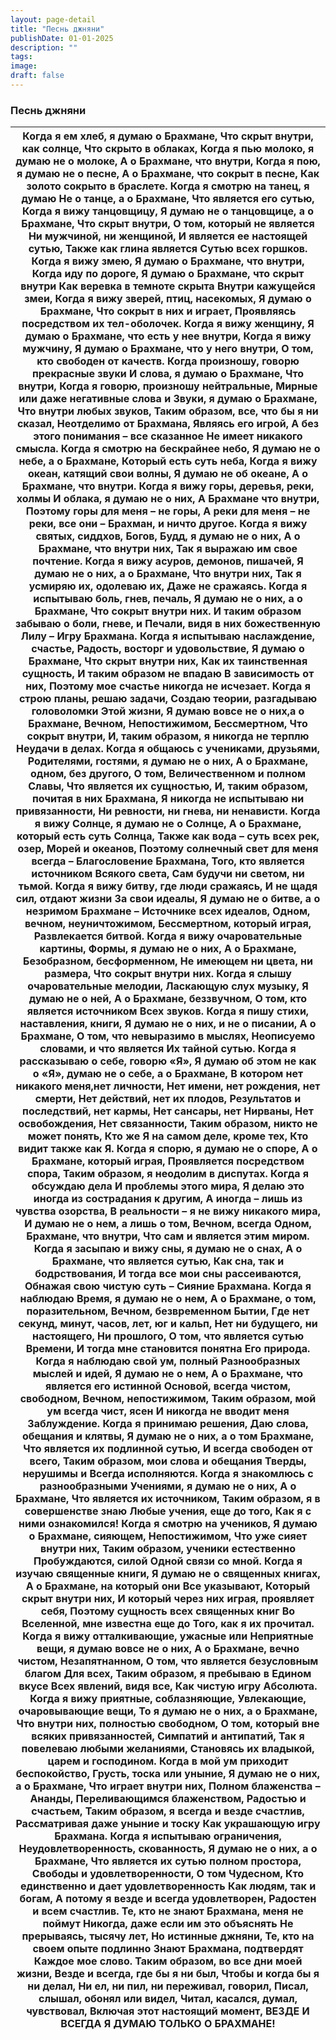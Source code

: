 ```yaml
---
layout: page-detail
title: "Песнь джняни"
publishDate: 01-01-2025
description: ""
tags:
image:
draft: false
---
```


### Песнь джняни

| Когда я ем хлеб, я думаю о Брахмане,  Что скрыт внутри, как солнце,  Что скрыто в облаках,  Когда я пью молоко, я думаю не о молоке,  А о Брахмане, что внутри,  Когда я пою, я думаю не о песне,  А о Брахмане, что сокрыт в песне,  Как золото сокрыто в браслете.  Когда я смотрю на танец, я думаю  Не о танце, а о Брахмане,  Что является его сутью,  Когда я вижу танцовщицу,  Я думаю не о танцовщице, а о Брахмане,  Что скрыт внутри,  О том, который не является  Ни мужчиной, ни женщиной,  И является ее настоящей сутью,  Также как глина является  Сутью всех горшков.  Когда я вижу змею,  Я думаю о Брахмане, что внутри,  Когда иду по дороге,  Я думаю о Брахмане, что скрыт внутри  Как веревка в темноте скрыта  Внутри кажущейся змеи,  Когда я вижу зверей, птиц, насекомых,  Я думаю о Брахмане,  Что сокрыт в них и играет,  Проявляясь посредством их тел-оболочек.  Когда я вижу женщину,  Я думаю о Брахмане, что есть у нее внутри,  Когда я вижу мужчину,  Я думаю о Брахмане, что у него внутри,  О том, кто свободен от качеств.  Когда произношу, говорю прекрасные звуки  И слова, я думаю о Брахмане,  Что внутри,  Когда я говорю, произношу нейтральные,  Мирные или даже негативные слова и  Звуки, я думаю о Брахмане,  Что внутри любых звуков,  Таким образом, все, что бы я ни сказал,  Неотделимо от Брахмана,  Являясь его игрой,  А без этого понимания – все сказанное  Не имеет никакого смысла.  Когда я смотрю на бескрайнее небо,  Я думаю не о небе, а о Брахмане,  Который есть суть неба,  Когда я вижу океан, катящий свои волны,  Я думаю не об океане,  А о Брахмане, что внутри.  Когда я вижу горы, деревья, реки, холмы  И облака, я думаю не о них,  А Брахмане что внутри,  Поэтому горы для меня – не горы,  А реки для меня – не реки, все они –  Брахман, и ничто другое.  Когда я вижу святых, сиддхов,  Богов, Будд, я думаю не о них,  А о Брахмане, что внутри них,  Так я выражаю им свое почтение.  Когда я вижу асуров, демонов, пишачей,  Я думаю не о них, а о Брахмане,  Что внутри них,  Так я усмиряю их, одолеваю их,  Даже не сражаясь.  Когда я испытываю боль, гнев, печаль,  Я думаю не о них, а о Брахмане,  Что сокрыт внутри них.  И таким образом забываю о боли, гневе, и  Печали, видя в них божественную Лилу –  Игру Брахмана.  Когда я испытываю наслаждение, счастье,  Радость, восторг и удовольствие,  Я думаю о Брахмане,  Что скрыт внутри них,  Как их таинственная сущность,  И таким образом не впадаю  В зависимость от них,  Поэтому мое счастье никогда не исчезает.  Когда я строю планы, решаю задачи,  Создаю теории, разгадываю головоломки  Этой жизни,  Я думаю вовсе не о них,а о Брахмане,  Вечном, Непостижимом, Бессмертном,  Что сокрыт внутри,  И, таким образом, я никогда не терплю  Неудачи в делах.  Когда я общаюсь с учениками, друзьями,  Родителями, гостями, я думаю не о них,  А о Брахмане, одном, без другого,  О том, Величественном и полном Славы,  Что является их сущностью,  И, таким образом, почитая в них Брахмана,  Я никогда не испытываю ни привязанности,  Ни ревности, ни гнева, ни ненависти.  Когда я вижу Солнце, я думаю не о Солнце,  А о Брахмане, который есть суть Солнца,  Также как вода – суть всех рек, озер,  Морей и океанов,  Поэтому солнечный свет для меня всегда –  Благословение Брахмана,  Того, кто является источником  Всякого света,  Сам будучи ни светом, ни тьмой.  Когда я вижу битву, где люди сражаясь,  И не щадя сил, отдают жизни  За свои идеалы,  Я думаю не о битве, а о незримом Брахмане  – Источнике всех идеалов,  Одном, вечном, неуничтожимом,  Бессмертном, который играя,  Развлекается битвой.  Когда я вижу очаровательные картины,  Формы, я думаю не о них,  А о Брахмане,  Безобразном, бесформенном,  Не имеющем ни цвета, ни размера,  Что сокрыт внутри них.  Когда я слышу очаровательные мелодии,  Ласкающую слух музыку,  Я думаю не о ней,  А о Брахмане, беззвучном,  О том, кто является источником  Всех звуков.  Когда я пишу стихи, наставления, книги,  Я думаю не о них, и не о писании,  А о Брахмане,  О том, что невыразимо в мыслях,  Неописуемо словами, и что является  Их тайной сутью.  Когда я рассказываю о себе, говорю «Я»,  Я думаю об этом не как о «Я»,  думаю не о себе, а о Брахмане,  В котором нет никакого меня,нет личности,  Нет имени, нет рождения, нет смерти,  Нет действий, нет их плодов,  Результатов и последствий, нет кармы,  Нет сансары, нет Нирваны,  Нет освобождения,  Нет связанности,  Таким образом, никто не может понять,  Кто же Я на самом деле, кроме тех,  Кто видит также как Я.  Когда я спорю, я думаю не о споре,  А о Брахмане, который играя,  Проявляется посредством спора,  Таким образом, я неодолим в диспутах.  Когда я обсуждаю дела  И проблемы этого мира,  Я делаю это иногда из сострадания к другим,  А иногда – лишь из чувства озорства,  В реальности – я не вижу никакого мира,  И думаю не о нем, а лишь о том,  Вечном, всегда Одном, Брахмане, что внутри,  Что сам и является этим миром.  Когда я засыпаю и вижу сны, я думаю не о снах,  А о Брахмане, что является сутью,  Как сна, так и бодрствования,  И тогда все мои сны рассеиваются,  Обнажая свою чистую суть –  Сияние Брахмана.  Когда я наблюдаю Время, я думаю не о нем,  А о Брахмане, о том, поразительном,  Вечном, безвременном Бытии,  Где нет секунд, минут, часов, лет, юг и кальп,  Нет ни будущего, ни настоящего,  Ни прошлого,  О том, что является сутью Времени,  И тогда мне становится понятна  Его природа.  Когда я наблюдаю свой ум, полный  Разнообразных мыслей и идей,  Я думаю не о нем,  А о Брахмане, что является его истинной  Основой, всегда чистом, свободном,  Вечном, непостижимом,  Таким образом, мой ум всегда чист, ясен  И никогда не вводит меня  Заблуждение.  Когда я принимаю решения,  Даю слова, обещания и клятвы,  Я думаю не о них, а о том Брахмане,  Что является их подлинной сутью,  И всегда свободен от всего,  Таким образом, мои слова и обещания  Тверды, нерушимы и  Всегда исполняются.  Когда я знакомлюсь с разнообразными  Учениями, я думаю не о них,  А о Брахмане,  Что является их источником,  Таким образом, я в совершенстве знаю  Любые учения, еще до того,  Как я с ними ознакомился!  Когда я смотрю на учеников,  Я думаю о Брахмане, сияющем,  Непостижимом,  Что уже сияет внутри них,  Таким образом, ученики естественно  Пробуждаются, силой  Одной связи со мной.  Когда я изучаю священные книги,  Я думаю не о священных книгах,  А о Брахмане, на который они  Все указывают,  Который скрыт внутри них,  И который через них играя, проявляет себя,  Поэтому сущность всех священных книг  Во Вселенной, мне известна еще до  Того, как я их прочитал.  Когда я вижу отталкивающие, ужасные или  Неприятные вещи, я думаю вовсе не о них,  А о Брахмане, вечно чистом,  Незапятнанном,  О том, что является безусловным благом  Для всех,  Таким образом, я пребываю в Едином вкусе  Всех явлений, видя все,  Как чистую игру Абсолюта.  Когда я вижу приятные, соблазняющие,  Увлекающие, очаровывающие вещи,  То я думаю не о них, а о Брахмане,  Что внутри них, полностью свободном,  О том, который вне всяких привязанностей,  Симпатий и антипатий,  Так я повелеваю любыми желаниями,  Становясь их владыкой, царем и господином.  Когда в мой ум приходит беспокойство,  Грусть, тоска или уныние,  Я думаю не о них, а о Брахмане,  Что играет внутри них,  Полном блаженства – Ананды,  Переливающимся блаженством,  Радостью и счастьем,  Таким образом, я всегда и везде счастлив,  Рассматривая даже уныние и тоску  Как украшающую игру Брахмана.  Когда я испытываю ограничения,  Неудовлетворенность, скованность,  Я думаю не о них, а о Брахмане,  Что является их сутью полном простора,  Свободы и удовлетворенности,  О том Чудесном,  Кто единственно и дает удовлетворенность  Как людям, так и богам,  А потому я везде и всегда удовлетворен,  Радостен и всем счастлив.  Те, кто не знают Брахмана, меня не поймут  Никогда, даже если им это объяснять  Не прерываясь, тысячу лет,  Но истинные джняни,  Те, кто на своем опыте подлинно  Знают Брахмана, подтвердят  Каждое мое слово.  Таким образом, во все дни моей жизни,  Везде и всегда, где бы я ни был,  Чтобы и когда бы я ни делал,  Ни ел, ни пил, ни переживал, говорил,  Писал, слышал, обонял или видел,  Читал, касался, думал, чувствовал,  Включая этот настоящий момент,  ВЕЗДЕ И ВСЕГДА Я ДУМАЮ ТОЛЬКО О БРАХМАНЕ! |
| ----------------------------------------------------------------------------------------------------------------------------------------------------------------------------------------------------------------------------------------------------------------------------------------------------------------------------------------------------------------------------------------------------------------------------------------------------------------------------------------------------------------------------------------------------------------------------------------------------------------------------------------------------------------------------------------------------------------------------------------------------------------------------------------------------------------------------------------------------------------------------------------------------------------------------------------------------------------------------------------------------------------------------------------------------------------------------------------------------------------------------------------------------------------------------------------------------------------------------------------------------------------------------------------------------------------------------------------------------------------------------------------------------------------------------------------------------------------------------------------------------------------------------------------------------------------------------------------------------------------------------------------------------------------------------------------------------------------------------------------------------------------------------------------------------------------------------------------------------------------------------------------------------------------------------------------------------------------------------------------------------------------------------------------------------------------------------------------------------------------------------------------------------------------------------------------------------------------------------------------------------------------------------------------------------------------------------------------------------------------------------------------------------------------------------------------------------------------------------------------------------------------------------------------------------------------------------------------------------------------------------------------------------------------------------------------------------------------------------------------------------------------------------------------------------------------------------------------------------------------------------------------------------------------------------------------------------------------------------------------------------------------------------------------------------------------------------------------------------------------------------------------------------------------------------------------------------------------------------------------------------------------------------------------------------------------------------------------------------------------------------------------------------------------------------------------------------------------------------------------------------------------------------------------------------------------------------------------------------------------------------------------------------------------------------------------------------------------------------------------------------------------------------------------------------------------------------------------------------------------------------------------------------------------------------------------------------------------------------------------------------------------------------------------------------------------------------------------------------------------------------------------------------------------------------------------------------------------------------------------------------------------------------------------------------------------------------------------------------------------------------------------------------------------------------------------------------------------------------------------------------------------------------------------------------------------------------------------------------------------------------------------------------------------------------------------------------------------------------------------------------------------------------------------------------------------------------------------------------------------------------------------------------------------------------------------------------------------------------------------------------------------------------------------------------------------------------------------------------------------------------------------------------------------------------------------------------------------------------------------------------------------------------------------------------------------------------------------------------------------------------------------------------------------------------------------------------------------------------------------------------------------------------------------------------------------------------------------------------------------------------------------------------------------------------------------------------------------------------------------------------------------------------------------------------------------------------------------------------------------------------------------------------------------------------------------------------------------------------------------------------------------------------------------------------------------------------------------------------------------------------------------------------------------------------------------------------------------------------------------------------------------------------------------------------------------------------------------------------------------------------------------------------------------------------------------------------------------------------------------------------------------------------------------------------------------------------------------------------------------------------------------------------------------------------------------------------------------------------------------------------------------------------------------------------------------------------------------------------------------------------------------------------------------------------------------------------------------------------------------------------------------------------------------------------------------------------------------------------------------------------------------------------------------------------------------------------------------------------------------------------------------------------------------------------------------------------------------------------------------------------------------------------------------------------------------------------------------------------------------------------------------------------------------------------------------------------------------------------------------------------------------------------------------------------------------------------------------------------------------------------------------------------------------------------------------------------------------------------------------------------------------------------------------------------------------------------------------------------------------------------------------------------------------------------------------------------------------------------------------------------------------------------------------------------------------------------------------------------------------------------------------------------------------------------------------------------------------------------------------------------------------------------------------------------------------------------------------------------------------------------------------------------------------------------- |
  
  
